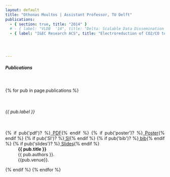 ```yaml
---
layout: default
title: "Othonas Moultos | Assistant Professor, TU Delft"
publications:
  - { section: true, title: "2014" }
  # - { label: "VLDB  '14", title: "Delta: Scalable Data Dissemination under Capacity Constraints", authors: "K.Karanasos, A. Katsifodimos, I. Manolescu", venue: "In the Proceedings of the VLDB Endowment (PVLDB) 2013, Vol.7 No. 4. Also appeared in VLDB 2014, 1-5 September 2014, Hangzhou, China", pdf: "assets/publications/delta.vldb2014.pdf", extended: "assets/publications/delta.report.2013.pdf",poster: "assets/publications/posters/delta-poster-vldb2014.pdf"}
  - { label: "I&EC Research ACS", title: "Electroreduction of CO2/CO to C2 Products: Process Modeling, Downstream Separation, System Integration, and Economic Analysis", authors: "Òthonas A. Moultos", venue: "Industrial & Engineering Chemistry Research", pdf: "assets/publications/64.Ramdin_IECR_2021_60_17862.pdf", SI: "assets/publications/64.Ramdin_IECR_2021_60_17862_SI.pdf", bib: "assets/publications/64.Ramdin_IECR_2021_60_17862.bib"}


 

---
```


<div id="publications" class="row">
<div style="text-align: justify;" class="col-sm-12">
<h5>Publications</h5>
<br/>

{% for pub in page.publications %}
<!-- {% if pub('section')? %}
<h6><strong>{{pub.title}}</strong></h6>
{% else %}
 -->&nbsp;
<dl class="row">
 <dt class="col-sm-3"><h6><span class="badge badge-success" role="button">{{ pub.label }}</span></h6><br/>
    {% if pub('pdf')? %}<a href="{{ site.url}}/{{ pub.pdf }}" class="badge badge-pill  badge-warning" role="button"><i class="fa fa-download"></i>&nbsp;PDF</a>{% endif %}
    {% if pub('poster')? %}<a href="{{ site.url}}/{{ pub.poster }}" class="badge badge-pill  badge-info" role="button"><i class="fa fa-download"></i>&nbsp;Poster</a>{% endif %}
    {% if pub('SI')? %}<a href="{{ site.url}}/{{ pub.SI }}" class="badge badge-pill  badge-info" role="button"><i class="fa fa-download"></i>&nbsp;SI</a>{% endif %}
    {% if pub('bib')? %}<a href="{{ site.url}}/{{ pub.bib }}" class="badge badge-pill  badge-info" role="button"><i class="fa fa-download"></i>&nbsp;bib</a>{% endif %}
    {% if pub('slides')? %}<a href="{{ site.url}}/{{ pub.slides }}" class="badge badge-pill badge-primary" role="button"><i class="fa fa-download"></i>&nbsp;Slides</a>{% endif %}
	</dt>
  <dd class="col-sm-9">
    <strong>{{ pub.title }}</strong> <br> {{ pub.authors }}. <br> {{pub.venue}}. 
  </dd>
</dl>
{% endif %}
{% endfor %}

</div>













